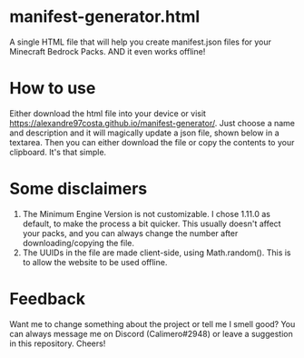 # manifest-generator.html
A single HTML file that will help you create manifest.json files for your Minecraft Bedrock Packs. AND it even works offline!

# How to use
Either download the html file into your device or visit https://alexandre97costa.github.io/manifest-generator/. 
Just choose a name and description and it will magically update a json file, shown below in a textarea. Then you can either download the file or copy the contents to your clipboard. It's that simple.

# Some disclaimers
1. The Minimum Engine Version is not customizable. I chose 1.11.0 as default, to make the process a bit quicker. This usually doesn't affect your packs, and you can always change the number after downloading/copying the file.
2. The UUIDs in the file are made client-side, using Math.random(). This is to allow the website to be used offline.

# Feedback
Want me to change something about the project or tell me I smell good? You can always message me on Discord (Calimero#2948) or leave a suggestion in this repository. Cheers!
